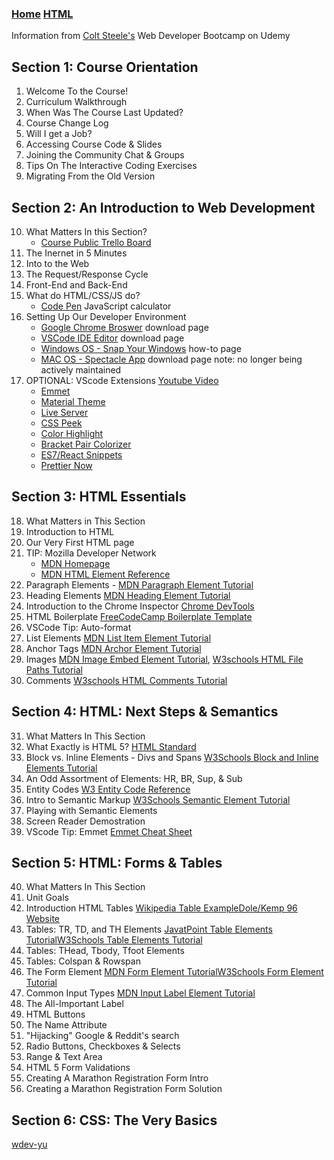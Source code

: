 

### [Home](https://driphtyio.github.io/wdev-steele/)   [HTML](https://driphtyio.github.io/wdev-steele/html.html) 

Information from [Colt Steele's](https://www.udemy.com/user/coltsteele/) Web Developer Bootcamp on Udemy
  
## Section 1: Course Orientation
  1. Welcome To the Course!
  2. Curriculum Walkthrough
  4. When Was The Course Last Updated?
  5. Course Change Log
  6. Will I get a Job?
  7. Accessing Course Code & Slides
  8. Joining the Community Chat & Groups
  9. Tips On The Interactive Coding Exercises
  10. Migrating From the Old Version

## Section 2: An Introduction to Web Development

  10. What Matters In this Section? 
      - [Course Public Trello Board](https://trello.com/b/0PVRE1XQ/web-developer-bootcamp) 
  11. The Inernet in 5 Minutes
  12. Into to the Web
  13. The Request/Response Cycle
  14. Front-End and Back-End
  15. What do HTML/CSS/JS do?
      - [Code Pen](https://codepen.io/giana/pen/GJMBEv) JavaScript calculator
  16. Setting Up Our Developer Environment
      - [Google Chrome Broswer](https://www.google.com/chrome/) download page
      - [VSCode IDE Editor](https://code.visualstudio.com/) download page
      - [Windows OS - Snap Your Windows](https://support.microsoft.com/en-us/windows/snap-your-windows-885a9b1e-a983-a3b1-16cd-c531795e6241#:~:text=Use%20Snap%20to%20arrange%20all,to%20once%20you%20drop%20it.) how-to page
      - [MAC OS - Spectacle App](https://www.spectacleapp.com/) download page note: no longer being actively maintained
  17. OPTIONAL: VScode Extensions [Youtube Video](https://www.youtube.com/watch?v=rH1RTwaAeGc&t=1s) 
      - [Emmet](https://code.visualstudio.com/docs/editor/emmet)
      - [Material Theme](https://marketplace.visualstudio.com/items?itemName=Equinusocio.vsc-material-theme)
      - [Live Server](https://marketplace.visualstudio.com/items?itemName=ritwickdey.LiveServer)
      - [CSS Peek](https://marketplace.visualstudio.com/items?itemName=pranaygp.vscode-css-peek)
      - [Color Highlight](https://marketplace.visualstudio.com/items?itemName=naumovs.color-highlight)
      - [Bracket Pair Colorizer](https://marketplace.visualstudio.com/items?itemName=CoenraadS.bracket-pair-colorizer)
      - [ES7/React Snippets](https://marketplace.visualstudio.com/items?itemName=dsznajder.es7-react-js-snippets)
      - [Prettier Now](https://marketplace.visualstudio.com/items?itemName=remimarsal.prettier-now)
        
## Section 3: HTML Essentials

  18. What Matters in This Section
  19. Introduction to HTML
  20. Our Very First HTML page
  21. TIP: Mozilla Developer Network
      - [MDN Homepage](https://developer.mozilla.org/en-US/)
      - [MDN HTML Element Reference](https://developer.mozilla.org/en-US/docs/Web/HTML/Element)
  22. Paragraph Elements - [MDN Paragraph Element Tutorial](https://developer.mozilla.org/en-US/docs/Web/HTML/Element/p)
  23. Heading Elements [MDN Heading Element Tutorial](https://developer.mozilla.org/en-US/docs/Web/HTML/Element/Heading_Elements)
  24. Introduction to the Chrome Inspector [Chrome DevTools](https://developer.chrome.com/docs/devtools/)
  25. HTML Boilerplate [FreeCodeCamp Boilerplate Template](https://www.freecodecamp.org/news/basic-html5-template-boilerplate-code-example/)
  26. VSCode Tip: Auto-format 
  27. List Elements [MDN List Item Element Tutorial](https://developer.mozilla.org/en-US/docs/Web/HTML/Element/li) 
  28. Anchor Tags [MDN Archor Element Tutorial](https://developer.mozilla.org/en-US/docs/Web/HTML/Element/a)
  29.  Images [MDN Image Embed Element Tutorial](https://developer.mozilla.org/en-US/docs/Web/HTML/Element/img), [W3schools HTML File Paths Tutorial](https://www.w3schools.com/html/html_filepaths.asp)
 30. Comments [W3schools HTML Comments Tutorial](https://www.w3schools.com/html/html_comments.asp)

## Section 4: HTML: Next Steps & Semantics
 31. What Matters In This Section
 32. What Exactly is HTML 5? [HTML Standard](https://html.spec.whatwg.org/)
 33. Block vs. Inline Elements - Divs and Spans [W3Schools Block and Inline Elements Tutorial](https://www.w3schools.com/html/html_blocks.asp)
 34. An Odd Assortment of Elements: HR, BR, Sup, & Sub 
 35. Entity Codes [W3 Entity Code Reference](https://dev.w3.org/html5/html-author/charref)
 36. Intro to Semantic Markup [W3Schools Semantic Element Tutorial](https://www.w3schools.com/html/html5_semantic_elements.asp)
 37. Playing with Semantic Elements
 38. Screen Reader Demostration 
 39. VScode Tip: Emmet [Emmet Cheat Sheet](https://docs.emmet.io/cheat-sheet/)

## Section 5: HTML: Forms & Tables
 40. What Matters In This Section
 41. Unit Goals
 42. Introduction HTML Tables [Wikipedia Table Example](https://en.wikipedia.org/wiki/List_of_largest_cities#List)[Dole/Kemp 96 Website](http://www.dolekemp96.org/main.htm)
 43. Tables: TR, TD, and TH Elements [JavatPoint Table Elements Tutorial](https://www.javatpoint.com/html-table)[W3Schools Table Elements Tutorial](https://www.w3schools.com/tags/tag_table.asp)
 44. Tables: THead, Tbody, Tfoot Elements
 45. Tables: Colspan & Rowspan
 46. The Form Element [MDN Form Element Tutorial](https://developer.mozilla.org/en-US/docs/Web/HTML/Element/form)[W3Schools Form Element Tutorial](https://www.w3schools.com/html/html_form_elements.asp)
 47. Common Input Types [MDN Input Label Element Tutorial](https://developer.mozilla.org/en-US/docs/Web/HTML/Element/label)
 48. The All-Important Label
 49. HTML Buttons
 50. The Name Attribute
 51. "Hijacking" Google & Reddit's search
 52. Radio Buttons, Checkboxes & Selects
 53. Range & Text Area
 54. HTML 5 Form Validations
 55. Creating A Marathon Registration Form Intro
 56. Creating a Marathon Registration Form Solution

## Section 6: CSS: The Very Basics

[wdev-yu](https://driphtyio.github.io/wdev-yu/)
